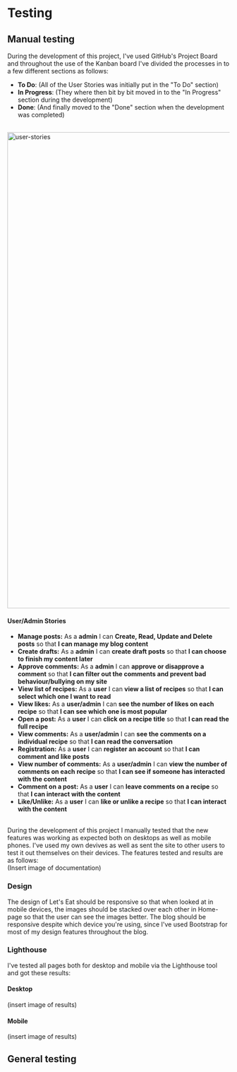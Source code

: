# Testing

## Manual testing

During the development of this project, I've used GitHub's Project Board and throughout the use of the Kanban board I've divided the processes in to a few different sections as follows:
<br>
- **To Do**: (All of the User Stories was initially put in the "To Do" section)
- **In Progress**: (They where then bit by bit moved in to the "In Progress" section during the development)
- **Done**: (And finally moved to the "Done" section when the development was completed)
<br>
<img width="1078" alt="user-stories" src="https://github.com/mristimaki/lets-eat-PP4/assets/121927123/13c39e72-ede1-497d-85db-62dff9ac7e92">
<br>

#### User/Admin Stories

- **Manage posts:** As a **admin** I can **Create, Read, Update and Delete posts** so that **I can manage my blog content**
- **Create drafts:** As a **admin** I can **create draft posts** so that **I can choose to finish my content later**
- **Approve comments:** As a **admin** I can **approve or disapprove a comment** so that **I can filter out the comments and prevent bad behaviour/bullying on my site**
- **View list of recipes:** As a **user** I can **view a list of recipes** so that **I can select which one I want to read**
- **View likes:** As a **user/admin** I can **see the number of likes on each recipe** so that **I can see which one is most popular**
- **Open a post:** As a **user** I can **click on a recipe title** so that **I can read the full recipe**
- **View comments:** As a **user/admin** I can **see the comments on a individual recipe** so that **I can read the conversation**
- **Registration:** As a **user** I can **register an account** so that **I can comment and like posts**
- **View number of comments:** As a **user/admin** I can **view the number of comments on each recipe** so that **I can see if someone has interacted with the content**
- **Comment on a post:** As a **user** I can **leave comments on a recipe** so that **I can interact with the content**
- **Like/Unlike:** As a **user** I can **like or unlike a recipe** so that **I can interact with the content**
<br>
During the development of this project I manually tested that the new features was working as expected both on desktops as well as mobile phones. I've used my own devives as well as sent the site to other users to test it out themselves on their devices. The features tested and results are as follows:
<br>
(Insert image of documentation)

### Design
The design of Let's Eat should be responsive so that when looked at in mobile devices, the images should be stacked over each other in Home-page so that the user can see the images better. The blog should be responsive despite which device you're using, since I've used Bootstrap for most of my design features throughout the blog. 

### Lighthouse
I've tested all pages both for desktop and mobile via the Lighthouse tool and got these results:
<br>
#### Desktop
(insert image of results)

#### Mobile
(insert image of results)

## General testing
